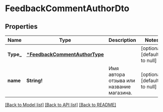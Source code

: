 # FeedbackCommentAuthorDto

## Properties
Name | Type | Description | Notes
------------ | ------------- | ------------- | -------------
**Type_** | [***FeedbackCommentAuthorType**](FeedbackCommentAuthorType.md) |  | [optional] [default to null]
**name** | **String!** | Имя автора отзыва или название магазина. | [optional] [default to null]

[[Back to Model list]](../README.md#documentation-for-models) [[Back to API list]](../README.md#documentation-for-api-endpoints) [[Back to README]](../README.md)


